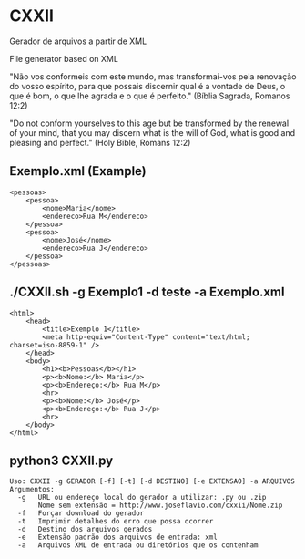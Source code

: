 # CXXII

Gerador de arquivos a partir de XML

File generator based on XML

"Não vos conformeis com este mundo,
mas transformai-vos pela renovação do vosso espírito,
para que possais discernir qual é a vontade de Deus,
o que é bom, o que lhe agrada e o que é perfeito."
(Bíblia Sagrada, Romanos 12:2)

"Do not conform yourselves to this age
but be transformed by the renewal of your mind,
that you may discern what is the will of God,
what is good and pleasing and perfect."
(Holy Bible, Romans 12:2)

## Exemplo.xml (Example)

    <pessoas>
        <pessoa>
            <nome>Maria</nome>
            <endereco>Rua M</endereco>
        </pessoa>
        <pessoa>
            <nome>José</nome>
            <endereco>Rua J</endereco>
        </pessoa>
    </pessoas>

## ./CXXII.sh -g Exemplo1 -d teste -a Exemplo.xml

    <html>
        <head>
            <title>Exemplo 1</title>
            <meta http-equiv="Content-Type" content="text/html; charset=iso-8859-1" />
        </head>
        <body>
            <h1><b>Pessoas</b></h1>
            <p><b>Nome:</b> Maria</p>
            <p><b>Endereço:</b> Rua M</p>
            <hr>
            <p><b>Nome:</b> José</p>
            <p><b>Endereço:</b> Rua J</p>
            <hr>
        </body>
    </html>

## python3 CXXII.py

    Uso: CXXII -g GERADOR [-f] [-t] [-d DESTINO] [-e EXTENSAO] -a ARQUIVOS
    Argumentos:
      -g   URL ou endereço local do gerador a utilizar: .py ou .zip
           Nome sem extensão = http://www.joseflavio.com/cxxii/Nome.zip
      -f   Forçar download do gerador
      -t   Imprimir detalhes do erro que possa ocorrer
      -d   Destino dos arquivos gerados
      -e   Extensão padrão dos arquivos de entrada: xml
      -a   Arquivos XML de entrada ou diretórios que os contenham
